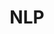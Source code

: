 ---
title: NLP
layout: collection
permalink: /NLP/
collection: NLP
entries_layout: grid
classes: wide
sort_by: number
---